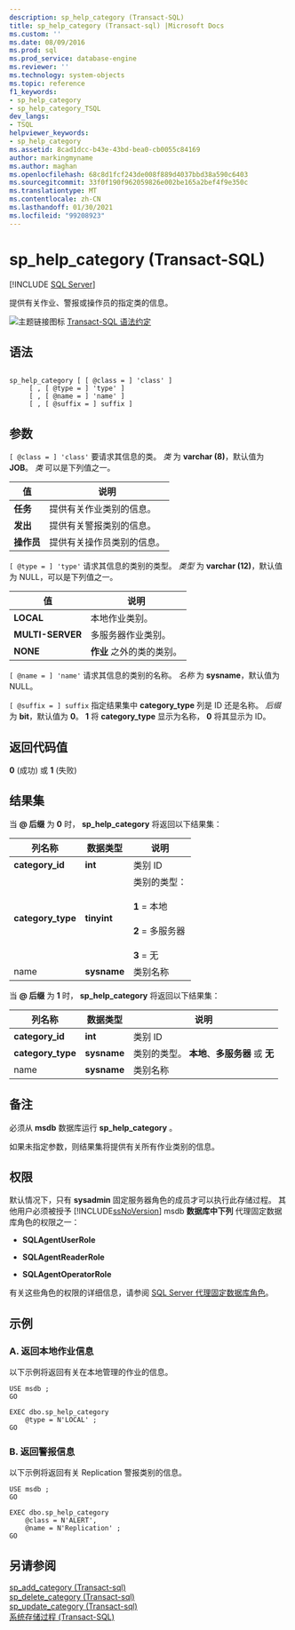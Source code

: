 ```yaml
---
description: sp_help_category (Transact-SQL)
title: sp_help_category (Transact-sql) |Microsoft Docs
ms.custom: ''
ms.date: 08/09/2016
ms.prod: sql
ms.prod_service: database-engine
ms.reviewer: ''
ms.technology: system-objects
ms.topic: reference
f1_keywords:
- sp_help_category
- sp_help_category_TSQL
dev_langs:
- TSQL
helpviewer_keywords:
- sp_help_category
ms.assetid: 8cad1dcc-b43e-43bd-bea0-cb0055c84169
author: markingmyname
ms.author: maghan
ms.openlocfilehash: 68c8d1fcf243de008f889d4037bbd38a590c6403
ms.sourcegitcommit: 33f0f190f962059826e002be165a2bef4f9e350c
ms.translationtype: MT
ms.contentlocale: zh-CN
ms.lasthandoff: 01/30/2021
ms.locfileid: "99208923"
---
```

# <a name="sp_help_category-transact-sql"></a>sp_help_category (Transact-SQL)
[!INCLUDE [SQL Server](../../includes/applies-to-version/sqlserver.md)]

  提供有关作业、警报或操作员的指定类的信息。  
   
 ![主题链接图标](../../database-engine/configure-windows/media/topic-link.gif "“主题链接”图标") [Transact-SQL 语法约定](../../t-sql/language-elements/transact-sql-syntax-conventions-transact-sql.md)  
  
## <a name="syntax"></a>语法  
  
```  
  
sp_help_category [ [ @class = ] 'class' ]   
     [ , [ @type = ] 'type' ]   
     [ , [ @name = ] 'name' ]   
     [ , [ @suffix = ] suffix ]   
```  
  
## <a name="arguments"></a>参数  
`[ @class = ] 'class'` 要请求其信息的类。 *类* 为 **varchar (8)**，默认值为 **JOB**。 *类* 可以是下列值之一。  
  
|值|说明|  
|-----------|-----------------|  
|**任务**|提供有关作业类别的信息。|  
|**发出**|提供有关警报类别的信息。|  
|**操作员**|提供有关操作员类别的信息。|  
  
`[ @type = ] 'type'` 请求其信息的类别的类型。 *类型* 为 **varchar (12)**，默认值为 NULL，可以是下列值之一。  
  
|值|说明|  
|-----------|-----------------|  
|**LOCAL**|本地作业类别。|  
|**MULTI-SERVER**|多服务器作业类别。|  
|**NONE**|**作业** 之外的类的类别。|  
  
`[ @name = ] 'name'` 请求其信息的类别的名称。 *名称* 为 **sysname**，默认值为 NULL。  
  
`[ @suffix = ] suffix` 指定结果集中 **category_type** 列是 ID 还是名称。 *后缀* 为 **bit**，默认值为 **0**。 **1** 将 **category_type** 显示为名称， **0** 将其显示为 ID。  
  
## <a name="return-code-values"></a>返回代码值  
 **0** (成功) 或 **1** (失败)   
  
## <a name="result-sets"></a>结果集  
 当 **\@ 后缀** 为 **0** 时， **sp_help_category** 将返回以下结果集：  
  
|列名称|数据类型|说明|  
|-----------------|---------------|-----------------|  
|**category_id**|**int**|类别 ID|  
|**category_type**|**tinyint**|类别的类型：<br /><br /> **1** = 本地<br /><br /> **2** = 多服务器<br /><br /> **3** = 无|  
|name|**sysname**|类别名称|  
  
 当 **\@ 后缀** 为 **1** 时， **sp_help_category** 将返回以下结果集：  
  
|列名称|数据类型|说明|  
|-----------------|---------------|-----------------|  
|**category_id**|**int**|类别 ID|  
|**category_type**|**sysname**|类别的类型。 **本地**、**多服务器** 或 **无**|  
|name|**sysname**|类别名称|  
  
## <a name="remarks"></a>备注  
 必须从 **msdb** 数据库运行 **sp_help_category** 。  
  
 如果未指定参数，则结果集将提供有关所有作业类别的信息。  
  
## <a name="permissions"></a>权限  
 默认情况下，只有 **sysadmin** 固定服务器角色的成员才可以执行此存储过程。 其他用户必须被授予 [!INCLUDE[ssNoVersion](../../includes/ssnoversion-md.md)] msdb **数据库中下列** 代理固定数据库角色的权限之一：  
  
-   **SQLAgentUserRole**  
  
-   **SQLAgentReaderRole**  
  
-   **SQLAgentOperatorRole**  
  
 有关这些角色的权限的详细信息，请参阅 [SQL Server 代理固定数据库角色](../../ssms/agent/sql-server-agent-fixed-database-roles.md)。  
  
## <a name="examples"></a>示例  
  
### <a name="a-returning-local-job-information"></a>A. 返回本地作业信息  
 以下示例将返回有关在本地管理的作业的信息。  
  
```  
USE msdb ;  
GO  
  
EXEC dbo.sp_help_category  
    @type = N'LOCAL' ;  
GO  
```  
  
### <a name="b-returning-alert-information"></a>B. 返回警报信息  
 以下示例将返回有关 Replication 警报类别的信息。  
  
```  
USE msdb ;  
GO  
  
EXEC dbo.sp_help_category  
    @class = N'ALERT',  
    @name = N'Replication' ;  
GO  
```  
  
## <a name="see-also"></a>另请参阅  
 [sp_add_category &#40;Transact-sql&#41;](../../relational-databases/system-stored-procedures/sp-add-category-transact-sql.md)   
 [sp_delete_category &#40;Transact-sql&#41;](../../relational-databases/system-stored-procedures/sp-delete-category-transact-sql.md)   
 [sp_update_category &#40;Transact-sql&#41;](../../relational-databases/system-stored-procedures/sp-update-category-transact-sql.md)   
 [系统存储过程 (Transact-SQL)](../../relational-databases/system-stored-procedures/system-stored-procedures-transact-sql.md)  
  
  
